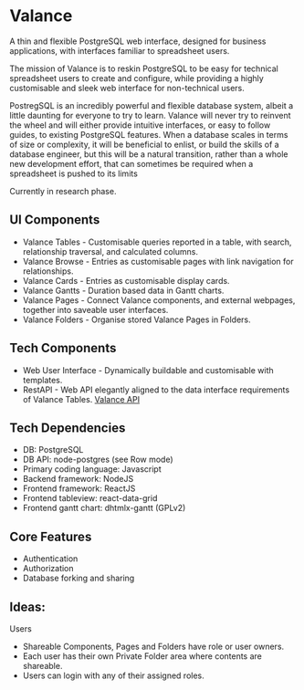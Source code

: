 # Valance
A thin and flexible PostgreSQL web interface, designed for business applications, with interfaces familiar to spreadsheet users.

The mission of Valance is to reskin PostgreSQL to be easy for technical spreadsheet users to create and configure, while providing a highly customisable and sleek web interface for non-technical users.

PostregSQL is an incredibly powerful and flexible database system, albeit a little daunting for everyone to try to learn.
Valance will never try to reinvent the wheel and will either provide intuitive interfaces, or easy to follow guides, to existing PostgreSQL features. 
When a database scales in terms of size or complexity, it will be beneficial to enlist, or build the skills of a database engineer, but this will be a natural transition, rather than a whole new development effort, that can sometimes be required when a spreadsheet is pushed to its limits 

Currently in research phase.



## UI Components

* Valance Tables - Customisable queries reported in a table, with search, relationship traversal, and calculated columns.
* Valance Browse - Entries as customisable pages with link navigation for relationships.
* Valance Cards - Entries as customisable display cards.
* Valance Gantts - Duration based data in Gantt charts.
* Valance Pages - Connect Valance components, and external webpages, together into saveable user interfaces.
* Valance Folders - Organise stored Valance Pages in Folders.

## Tech Components

* Web User Interface - Dynamically buildable and customisable with templates.
* RestAPI - Web API elegantly aligned to the data interface requirements of Valance Tables. [Valance API](valanceAPI/README.md)

## Tech Dependencies

* DB: PostgreSQL
* DB API: node-postgres (see Row mode)
* Primary coding language: Javascript
* Backend framework: NodeJS
* Frontend framework: ReactJS
* Frontend tableview: react-data-grid
* Frontend gantt chart: dhtmlx-gantt (GPLv2)

## Core Features

* Authentication
* Authorization
* Database forking and sharing


## Ideas:

Users
- Shareable Components, Pages and Folders have role or user owners.
- Each user has their own Private Folder area where contents are shareable.
- Users can login with any of their assigned roles.
